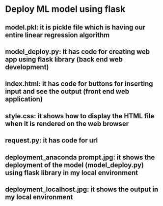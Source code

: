 # Deploy ML model using flask
## model.pkl: it is pickle file which is having our entire linear regression algorithm
## model_deploy.py: it has code for creating web app using flask library (back end web development)
## index.html: it has code for buttons for inserting input and see the output (front end web application)
## style.css: it shows how to display the HTML file when it is rendered on the web browser
## request.py: it has code for url

## deployment_anaconda prompt.jpg: it shows the deployment of the model (model_deploy.py) using flask library in my local environment 
## deployment_localhost.jpg: it shows the output in my local environment 
